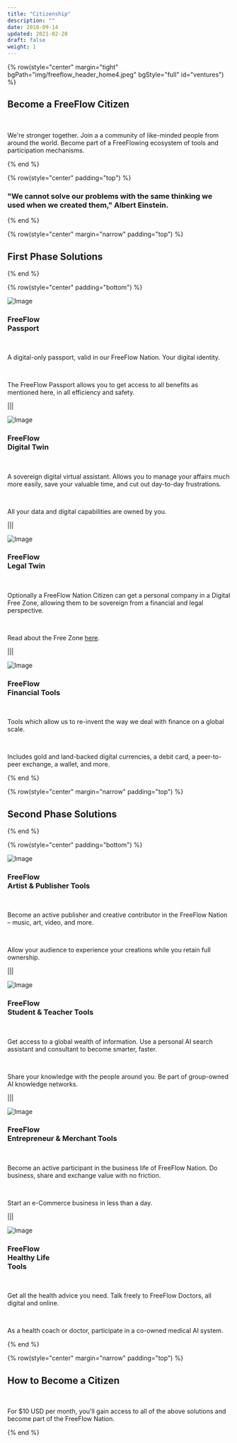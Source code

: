 ```yaml
---
title: "Citizenship"
description: ""
date: 2018-09-14
updated: 2021-02-20
draft: false
weight: 1
---
```


<!-- section 1 -->

{% row(style="center" margin="tight" bgPath="img/freeflow_header_home4.jpeg" bgStyle="full" id="ventures") %}

<div class="text-white">

## Become a FreeFlow Citizen

<br>

We're stronger together. Join a a community of like-minded people from around the world. Become part of a FreeFlowing ecosystem of tools and participation mechanisms.

</div>

{% end %}

<div class="container mx-auto">

{% row(style="center" padding="top") %}

### "We cannot **solve our problems** with the same thinking we used when we created them," Albert Einstein.

{% end %}

{% row(style="center" margin="narrow" padding="top") %}

## First Phase Solutions

{% end %}

{% row(style="center" padding="bottom") %}

![Image](./img/passport.png#medium#mx-auto)

### FreeFlow<br>Passport

<br/>

A digital-only passport, valid in our FreeFlow Nation. Your digital identity.

<br>

The FreeFlow Passport allows you to get access to all benefits as mentioned here, in all efficiency and safety.

|||

![Image](./img/digitaltwin.png#medium#mx-auto)

### FreeFlow<br>Digital Twin

<br/>

A sovereign digital virtual assistant. Allows you to manage your affairs much more easily, save your valuable time, and cut out day-to-day frustrations.

<br>

All your data and digital capabilities are owned by you.

|||

![Image](./img/legaltwin.png#medium#mx-auto)

### FreeFlow<br>Legal Twin

<br/>

Optionally a FreeFlow Nation Citizen can get a personal company in a Digital Free Zone, allowing them to be sovereign from a financial and legal perspective.

<br>

Read about the Free Zone [here](https://ourworldfreezone.com).

|||

![Image](./img/financial.png#medium#mx-auto)

### FreeFlow<br>Financial Tools

<br/>

Tools which allow us to re-invent the way we deal with finance on a global scale.

<br>

Includes gold and land-backed digital currencies, a debit card, a peer-to-peer exchange, a wallet, and more.

{% end %}

{% row(style="center" margin="narrow" padding="top") %}

## Second Phase Solutions

{% end %}

{% row(style="center" padding="bottom") %}

![Image](./img/artist.png#medium#mx-auto)

### FreeFlow<br>Artist & Publisher Tools

<br/>

Become an active publisher and creative contributor in the FreeFlow Nation – music, art, video, and more.

<br>

Allow your audience to experience your creations while you retain full ownership.

|||

![Image](./img/education.png#medium#mx-auto)

### FreeFlow<br>Student & Teacher Tools

<br/>

Get access to a global wealth of information. Use a personal AI search assistant and consultant to become smarter, faster.

<br>

Share your knowledge with the people around you. Be part of group-owned AI knowledge networks.

|||

![Image](./img/business.png#medium#mx-auto)

### FreeFlow<br>Entrepreneur & Merchant Tools

<br/>

Become an active participant in the business life of FreeFlow Nation. Do business, share and exchange value with no friction.

<br>

Start an e-Commerce business in less than a day.

|||

![Image](./img/healthy.png#medium#mx-auto)

### FreeFlow<br>Healthy Life<br>Tools

<br/>

Get all the health advice you need. Talk freely to FreeFlow Doctors, all digital and online.

<br>

As a health coach or doctor, participate in a co-owned medical AI system.

{% end %}

{% row(style="center" margin="narrow" padding="top") %}

## How to Become a Citizen

<br>

For $10 USD per month, you'll gain access to all of the above solutions and become part of the FreeFlow Nation.

{% end %}

</div>

<style>

    .bg_color{
        background-color: rgb(233 233 233 / 50%);
    }

    </style>
